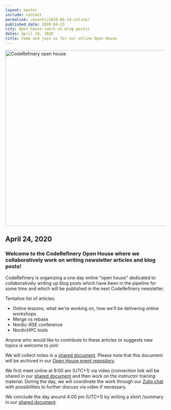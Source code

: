 ```yaml
---
layout: master
include: content
permalink: /events/2020-04-24-online/
published_date: 2020-04-23
city: Open house (work on blog posts)
dates: April 24, 2020
title: Come and join us for our online Open House
---
```


<img src="/assets/img/coderefinery_openhouse.png" alt="CodeRefinery open house" style="width:550px">

## April 24, 2020

### Welcome to the CodeRefinery Open House where we collaboratively work on **writing newsletter articles and blog posts**!

CodeRefinery is organizing a one day online "open house" dedicated to
collaboratively writing up blog posts which have been in 
the pipeline for some time and which will be published in the next 
CodeRefinery newsletter.

Tentative list of articles:
- Online lessons, what we're working on, how we'll be delivering online workshops
- Merge vs rebase
- Nordic-RSE conference
- NordicHPC tools

Anyone who would like to contribute to these articles or suggests new
topics is welcome to join!

We will collect notes in a [shared
document](https://hackmd.io/@doFoQYKqR623RI-YyXvmew/HJGgb_9VL).
Please note that this document will be archived in our [Open House
event repository](https://github.com/coderefinery/open-house).

We first meet online at 9:00 am (UTC+1) via video (connection link
will be shared in our [shared
document](https://hackmd.io/46XkhCr5T4yahKprL6N01A) and then work on
the instructor training material. During the day, we will coordinate
the work through our [Zulip chat](https://coderefinery.zulipchat.com)
with possibilities to further discuss via video if necessary.

We conclude the day around 4:00 pm (UTC+1) by writing a short
/summary in our [shared
document](https://hackmd.io/46XkhCr5T4yahKprL6N01A).
